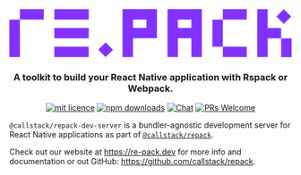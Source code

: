 <div align="center">
  <img src="https://raw.githubusercontent.com/callstack/repack/HEAD/logo.png" width="650" alt="Re.Pack logo" />
  <h3>A toolkit to build your React Native application with Rspack or Webpack.</h3>
</div>
<div align="center">

[![mit licence][license-badge]][license]
[![npm downloads][npm-downloads-badge]][npm-downloads]
[![Chat][chat-badge]][chat]
[![PRs Welcome][prs-welcome-badge]][prs-welcome]

</div>

`@callstack/repack-dev-server` is a bundler-agnostic development server for React Native applications as part of [`@callstack/repack`](https://github.com/callstack/repack).

Check out our website at https://re-pack.dev for more info and documentation or out GitHub: https://github.com/callstack/repack.

<!-- badges -->

[license-badge]: https://img.shields.io/npm/l/@callstack/repack?style=for-the-badge
[license]: https://github.com/callstack/repack/blob/main/LICENSE
[npm-downloads-badge]: https://img.shields.io/npm/dm/@callstack/repack?style=for-the-badge
[npm-downloads]: https://www.npmjs.com/package/@callstack/repack
[prs-welcome-badge]: https://img.shields.io/badge/PRs-welcome-brightgreen.svg?style=for-the-badge
[prs-welcome]: ./CONTRIBUTING.md
[chat-badge]: https://img.shields.io/discord/426714625279524876.svg?style=for-the-badge
[chat]: https://discord.gg/Q4yr2rTWYF
